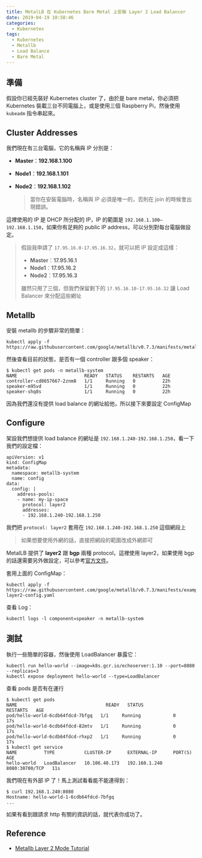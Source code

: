 ```yaml
---
title: MetalLB 在 Kubernetes Bare Metal 上安裝 Layer 2 Load Balancer
date: 2019-04-19 10:58:46
categories:
  - Kubernetes
tags:
  - Kubernetes
  - Metallb
  - Load Balance
  - Bare Metal
---
```



## 準備

假設你已經先裝好 Kubernetes cluster 了，由於是 bare metal，你必須把 Kubernetes 裝載三台不同電腦上，或是使用三個  Raspberry Pi，然後使用 `kubeadm` 指令串起來。

## Cluster Addresses

我們現在有三台電腦，它的名稱與 IP 分別是：

- **Master**：**192.168.1.100**

- **Node1**：**192.168.1.101**

- **Node2**：**192.168.1.102**

  >  當你在安裝電腦時，名稱與 IP 必須是唯一的，否則在 join 的時候會出現錯誤。

這裡使用的 IP 是 DHCP 所分配的 IP，IP 的範圍是 `192.168.1.100—192.168.1.150`，如果你有足夠的 public IP address，可以分別對每台電腦做設定。

> 假設我申請了 `17.95.16.0-17.95.16.32`，就可以把 IP 設定成這樣：
>
> - **Master**：**17.95.16.1**
> - **Node1**：**17.95.16.2**
> - **Node2**：**17.95.16.3**
>
> 雖然只用了三個，但我們保留剩下的 `17.95.16.10-17.95.16.32` 讓 Load Balancer 來分配這些網址

## Metallb

安裝 metallb 的步驟非常的簡單：

```shell
kubectl apply -f https://raw.githubusercontent.com/google/metallb/v0.7.3/manifests/metallb.yaml
```

然後查看目前的狀態，是否有一個 controller 跟多個 speaker：

```shell
$ kubectl get pods -n metallb-system
NAME                         READY   STATUS    RESTARTS   AGE
controller-cd8657667-2znm8   1/1     Running   0          22h
speaker-m95vd                1/1     Running   0          22h
speaker-shq8s                1/1     Running   0          22h
```

因為我們還沒有提供 load balance 的網址給他，所以接下來要設定 ConfigMap

## Configure

架設我們想提供 load balance 的網址是 `192.168.1.240-192.168.1.250`，看一下我們的設定檔：

```shell
apiVersion: v1
kind: ConfigMap
metadata:
  namespace: metallb-system
  name: config
data:
  config: |
    address-pools:
    - name: my-ip-space
      protocol: layer2
      addresses:
      - 192.168.1.240-192.168.1.250
```

我們把 `protocol: layer2` 套用在 `192.168.1.240-192.168.1.250` 這個網段上

>如果想要使用外網的話，直接把網段的範圍改成外網即可

MetalLB 提供了 **layer2** 跟 **bgp** 兩種 protocol，這裡使用 layer2，如果使用 bgp 的話還需要另外做設定，可以參考[官方文件](https://metallb.universe.tf/configuration/#bgp-configuration)。

套用上面的 ConfigMap：

```shell
kubectl apply -f https://raw.githubusercontent.com/google/metallb/v0.7.3/manifests/example-layer2-config.yaml
```

查看 Log：

```shell
kubectl logs -l component=speaker -n metallb-system
```

## 測試

執行一些簡單的容器，然後使用 LoadBalancer 暴露它：

```shell
kubectl run hello-world --image=k8s.gcr.io/echoserver:1.10 --port=8080 --replicas=3
kubectl expose deployment hello-world --type=LoadBalancer
```

查看 pods 是否有在運行

```shell
$ kubectl get pods
NAME                                 READY   STATUS             RESTARTS   AGE
pod/hello-world-6cdb64fdcd-7bfgq   1/1     Running            0          17s
pod/hello-world-6cdb64fdcd-82mtv   1/1     Running            0          17s
pod/hello-world-6cdb64fdcd-rhxp2   1/1     Running            0          17s
$ kubectl get service
NAME          TYPE           CLUSTER-IP      EXTERNAL-IP      PORT(S)          AGE
hello-world   LoadBalancer   10.106.40.173   192.168.1.240    8080:30700/TCP   11s
```

我們現在有外部 IP 了！馬上測試看看能不能連得到：

```shell
$ curl 192.168.1.240:8080
Hostname: hello-world-1-6cdb64fdcd-7bfgq
...
```

如果有看到跟請求 http 有關的資訊的話，就代表你成功了。

## Reference

- [Metallb Layer 2 Mode Tutorial](https://metallb.universe.tf/tutorial/layer2)

